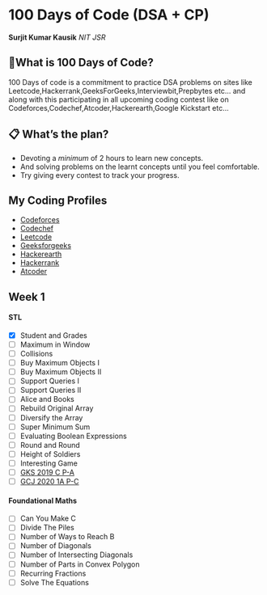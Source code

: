# 100 Days of Code (DSA + CP)

**Surjit Kumar Kausik**
*NIT JSR*

## 🤔What is 100 Days of Code?
100 Days of code is a commitment to practice DSA problems on sites like Leetcode,Hackerrank,GeeksForGeeks,Interviewbit,Prepbytes etc... and along with this participating in all upcoming coding contest like on Codeforces,Codechef,Atcoder,Hackerearth,Google Kickstart etc...

## 📋 What’s the plan? 
- Devoting a *minimum* of 2 hours to learn new concepts.
- And solving problems on the learnt concepts until you feel comfortable.
- Try giving every contest to track your progress.

## My Coding Profiles

- [Codeforces](https://codeforces.com/profile/surjit_2001)
- [Codechef](https://www.codechef.com/users/surjit_2001)
- [Leetcode](https://leetcode.com/seasonal_2001/)
- [Geeksforgeeks](https://auth.geeksforgeeks.org/user/surjit20012001/profile)
- [Hackerearth](https://www.hackerearth.com/@surjit20012001)
- [Hackerrank](https://www.hackerrank.com/surjit20012001)
- [Atcoder](https://atcoder.jp/users/surjit_2001)

## Week 1

#### STL
* [x] Student and Grades
* [ ] Maximum in Window
* [ ] Collisions
* [ ] Buy Maximum Objects I
* [ ] Buy Maximum Objects II
* [ ] Support Queries I
* [ ] Support Queries II
* [ ] Alice and Books
* [ ] Rebuild Original Array
* [ ] Diversify the Array
* [ ] Super Minimum Sum
* [ ] Evaluating Boolean Expressions
* [ ] Round and Round
* [ ] Height of Soldiers
* [ ] Interesting Game
* [ ] [GKS 2019 C P-A](https://codingcompetitions.withgoogle.com/kickstart/round/0000000000050ff2/0000000000150aac)
* [ ] [GCJ 2020 1A P-C](https://codingcompetitions.withgoogle.com/codejam/round/000000000019fd74/00000000002b1355)

#### Foundational Maths
* [ ] Can You Make C
* [ ] Divide The Piles
* [ ] Number of Ways to Reach B
* [ ] Number of Diagonals
* [ ] Number of Intersecting Diagonals
* [ ] Number of Parts in Convex Polygon
* [ ] Recurring Fractions
* [ ] Solve The Equations